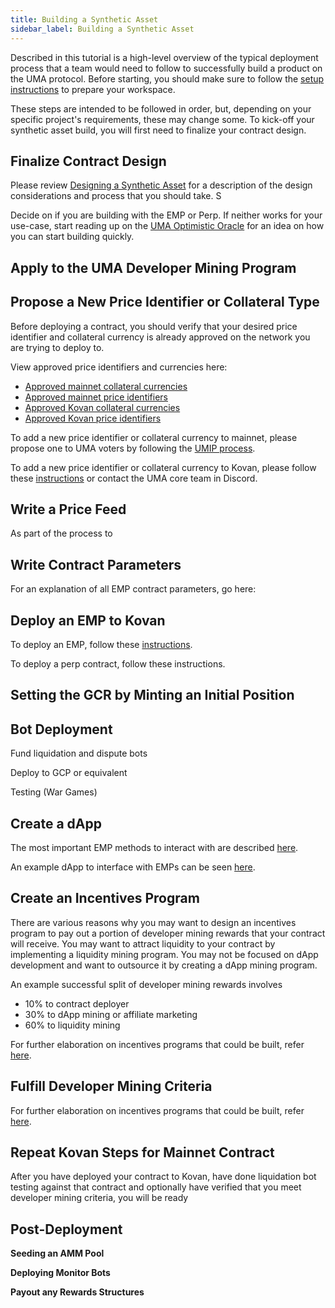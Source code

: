 ```yaml
---
title: Building a Synthetic Asset
sidebar_label: Building a Synthetic Asset
---
```


Described in this tutorial is a high-level overview of the typical deployment process that a team would need to follow to successfully build a product on the UMA protocol. Before starting, you should make sure to follow the [setup instructions](/developers/setup) to prepare your workspace. 

These steps are intended to be followed in order, but, depending on your specific project's requirements, these may change some. To kick-off your synthetic asset build, you will first need to finalize your contract design.

## Finalize Contract Design

Please review [Designing a Synthetic Asset](/build-walkthrough/designing-synth) for a description of the design considerations and process that you should take. S


Decide on if you are building with the EMP or Perp. If neither works for your use-case, start reading up on the [UMA Optimistic Oracle](https://www.notion.so/Building-with-the-Optimistic-Oracle-7fc31aceba4348a188a393dfc0cc140b) for an idea on how you can start building quickly. 

## Apply to the UMA Developer Mining Program
 
## Propose a New Price Identifier or Collateral Type

Before deploying a contract, you should verify that your desired price identifier and collateral currency is already approved on the network you are trying to deploy to.

View approved price identifiers and currencies here:
- [Approved mainnet collateral currencies](/uma-tokenholders/adding-price-id#list-of-approved-collateral-currencies)
- [Approved mainnet price identifiers](/uma-tokenholders/adding-price-id#list-of-approved-price-identifiers)
- [Approved Kovan collateral currencies](https://thegraph.com/explorer/subgraph/umaprotocol/uma-kovan?query=Whitelisted%20Collateral%20Currencies)
- [Approved Kovan price identifiers](https://thegraph.com/explorer/subgraph/umaprotocol/uma-kovan?query=Pricefeed%20Identifiers)

To add a new price identifier or collateral currency to mainnet, please propose one to UMA voters by following the [UMIP process](/uma-tokenholders/umips).

To add a new price identifier or collateral currency to Kovan, please follow these [instructions](/build-walkthrough/new-params) or contact the UMA core team in Discord.

## Write a Price Feed

As part of the process to 
## Write Contract Parameters

For an explanation of all EMP contract parameters, go here:


## Deploy an EMP to Kovan

To deploy an EMP, follow these [instructions](/build-walkthrough/emp-deployment).

To deploy a perp contract, follow these instructions.

## Setting the GCR by Minting an Initial Position

## Bot Deployment

Fund liquidation and dispute bots

Deploy to GCP or equivalent

Testing (War Games)

## Create a dApp

The most important EMP methods to interact with are described [here](/build-walkthrough/emp-interface).

An example dApp to interface with EMPs can be seen [here](https://github.com/UMAprotocol/emp-tools).

## Create an Incentives Program

There are various reasons why you may want to design an incentives program to pay out a portion of developer mining rewards that your contract will receive. You may want to attract liquidity to your contract by implementing a liquidity mining program. You may not be focused on dApp development and want to outsource it by creating a dApp mining program. 

An example successful split of developer mining rewards involves

- 10% to contract deployer
- 30% to dApp mining or affiliate marketing
- 60% to liquidity mining

For further elaboration on incentives programs that could be built, refer [here](/developers/designing-incentives).

## Fulfill Developer Mining Criteria

For further elaboration on incentives programs that could be built, refer [here](/developers/designing-incentives).

## Repeat Kovan Steps for Mainnet Contract

After you have deployed your contract to Kovan, have done liquidation bot testing against that contract and optionally have verified that you meet developer mining criteria, you will be ready 

## Post-Deployment

**Seeding an AMM Pool**

**Deploying Monitor Bots**

**Payout any Rewards Structures**
